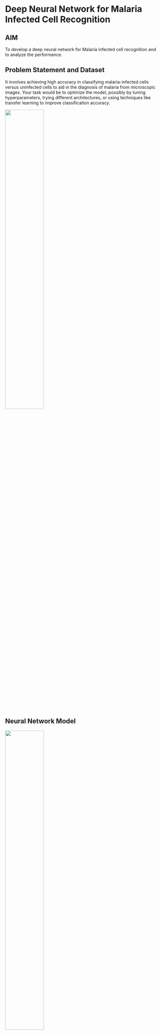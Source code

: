 # Deep Neural Network for Malaria Infected Cell Recognition

## AIM

To develop a deep neural network for Malaria infected cell recognition and to analyze the performance.

## Problem Statement and Dataset
It involves achieving high accuracy in classifying malaria-infected cells versus uninfected cells to aid in the diagnosis of malaria from microscopic images. Your task would be to optimize the model, possibly by tuning hyperparameters, trying different architectures, or using techniques like transfer learning to improve classification accuracy.

<img src="https://github.com/Karthikeyan21001828/malaria-cell-recognition/assets/93427303/85c0633d-9df2-4d72-a44f-93c22163bd1f" width=50%>

## Neural Network Model

<img src="https://github.com/Karthikeyan21001828/malaria-cell-recognition/assets/93427303/9ef16a59-612c-471d-b63f-5be6ce38a243" width=50%>

## DESIGN STEPS

### STEP 1:
Import necessary libraries for data manipulation, visualization, and deep learning.
### STEP 2:
Set up TensorFlow session to dynamically allocate GPU memory and log device placement.
### STEP 3:
Define the directory paths for the dataset and inspect their contents.
### STEP 4:
Load sample images from both classes (infected and uninfected) for visualization.
### STEP 5:
Explore image dimensions and distributions in the dataset using seaborn.
### STEP 6:
Define the image shape and construct a sequential model using Keras.
### STEP 7:
Add convolutional and pooling layers to the model architecture.
### STEP 8:
Flatten the layer and add dense layers with activation functions.
### STEP 9:
Compile the model specifying loss function, optimizer, and evaluation metrics.
### STEP 10:
Configure image data augmentation using ImageDataGenerator.
### STEP 11:
Set batch size and generate training and testing data batches.
### STEP 12:
Train the model on the training data for a specified number of epochs.
### STEP 13:
Evaluate the model's performance on the test data and visualize training history.
### STEP 14:
Generate predictions on the test data and calculate classification metrics.
### STEP 15:
Use random image selection for inference and display the prediction result.


## PROGRAM

### Name: JANARTHANAN V K
### Register Number: 212222230051


```python
# to share the GPU
import tensorflow as tf
from tensorflow.compat.v1.keras.backend import set_session
config = tf.compat.v1.ConfigProto()
config.gpu_options.allow_growth = True # dynamically grow the memory used on the GPU
config.log_device_placement = True # to log device placement (on which device the operation ran)
sess = tf.compat.v1.Session(config=config)
set_session(sess)

import os
import pandas as pd
import numpy as np
import seaborn as sns
import matplotlib.pyplot as plt
from matplotlib.image import imread
from tensorflow.keras.preprocessing.image import ImageDataGenerator
from tensorflow import keras
from tensorflow.keras import layers
from tensorflow.keras import utils
from tensorflow.keras import models
from sklearn.metrics import classification_report,confusion_matrix

my_data_dir = './dataset/cell_images'
os.listdir(my_data_dir)

test_path = my_data_dir+'/test/'
train_path = my_data_dir+'/train/'

os.listdir(train_path)
len(os.listdir(train_path+'/uninfected/'))
len(os.listdir(train_path+'/parasitized/'))
os.listdir(train_path+'/parasitized')[200]

para_img= imread(train_path+
                 '/parasitized/'+
                 os.listdir(train_path+'/parasitized')[200])

plt.imshow(para_img)

# Checking the image dimensions
dim1 = []
dim2 = []
for image_filename in os.listdir(test_path+'/uninfected'):
    img = imread(test_path+'/uninfected'+'/'+image_filename)
    d1,d2,colors = img.shape
    dim1.append(d1)
    dim2.append(d2)

sns.jointplot(x=dim1,y=dim2)
image_shape = (130,130,3)
help(ImageDataGenerator)

image_gen = ImageDataGenerator(rotation_range=20, # rotate the image 20 degrees
                               width_shift_range=0.10, # Shift the pic width by a max of 5%
                               height_shift_range=0.10, # Shift the pic height by a max of 5%
                               rescale=1/255, # Rescale the image by normalzing it.
                               shear_range=0.1, # Shear means cutting away part of the image (max 10%)
                               zoom_range=0.1, # Zoom in by 10% max
                               horizontal_flip=True, # Allo horizontal flipping
                               fill_mode='nearest' # Fill in missing pixels with the nearest filled value
                              )

image_gen.flow_from_directory(train_path)
image_gen.flow_from_directory(test_path)

model = models.Sequential()

# Add convolutional layers
model.add(layers.Conv2D(filters=32, kernel_size=(3,3),input_shape=image_shape, activation='relu'))
model.add(layers.MaxPooling2D(pool_size=(2, 2)))

model.add(layers.Conv2D(filters=64, kernel_size=(3,3),input_shape=image_shape, activation='relu'))
model.add(layers.MaxPooling2D(pool_size=(2, 2)))

model.add(layers.Conv2D(filters=64, kernel_size=(3,3),input_shape=image_shape, activation='relu'))
model.add(layers.MaxPooling2D(pool_size=(2, 2)))

# Flatten the layer
model.add(layers.Flatten())

# Add a dense layer
model.add(layers.Dense(128, activation='relu'))

# Output layer
model.add(layers.Dense(1, activation='sigmoid'))

model.compile(loss='binary_crossentropy',
              optimizer='adam',
              metrics=['accuracy'])

model.summary()

batch_size = 16
help(image_gen.flow_from_directory)
train_image_gen = image_gen.flow_from_directory(train_path,
                                               target_size=image_shape[:2],
                                                color_mode='rgb',
                                               batch_size=batch_size,
                                               class_mode='binary')
train_image_gen.batch_size
len(train_image_gen.classes)
train_image_gen.total_batches_seen

test_image_gen = image_gen.flow_from_directory(test_path,
                                               target_size=image_shape[:2],
                                               color_mode='rgb',
                                               batch_size=batch_size,
                                               class_mode='binary',shuffle=False)
train_image_gen.class_indices

results = model.fit(train_image_gen,epochs=3,
                              validation_data=test_image_gen
                             )

losses = pd.DataFrame(model.history.history)
print("JANARTHANAN V K\n212222230051\n")
losses[['loss','val_loss']].plot()

model.metrics_names

print("JANARTHANAN V K\n212222230051\n")
model.evaluate(test_image_gen)

pred_probabilities = model.predict(test_image_gen)

print("JANARTHANAN V K\n212222230051\n")
test_image_gen.classes

predictions = pred_probabilities > 0.5
print("JANARTHANAN V K\n212222230051\n")
print(classification_report(test_image_gen.classes,predictions))

print("JANARTHANAN V K\n212222230051\n")
confusion_matrix(test_image_gen.classes,predictions)
```

## OUTPUT

### Training Loss, Validation Loss Vs Iteration Plot
![Screenshot 2024-05-07 113836](https://github.com/AbishekAnand15/malaria-cell-recognition/assets/118706942/de124f05-7cf6-481c-b939-b396cdb4667e)

![Screenshot 2024-05-07 113515](https://github.com/AbishekAnand15/malaria-cell-recognition/assets/118706942/8d5aebb7-a351-43bb-99a1-eed77eb2db0a)

### Classification Report
![Screenshot 2024-05-07 113836](https://github.com/AbishekAnand15/malaria-cell-recognition/assets/118706942/4beab59c-1ed1-4644-ac6d-b5df9972b88e)

![Screenshot 2024-05-07 113523](https://github.com/AbishekAnand15/malaria-cell-recognition/assets/118706942/2d24d169-ada1-40b1-8a7a-b06579cebde5)

### Confusion Matrix
![Screenshot 2024-05-07 113836](https://github.com/AbishekAnand15/malaria-cell-recognition/assets/118706942/3ae7c5f4-c514-485c-8f30-f6d5ea5fd6c0)

![Screenshot 2024-05-07 113528](https://github.com/AbishekAnand15/malaria-cell-recognition/assets/118706942/6121eeb1-9ee8-4704-9f62-c2ac8f9defa5)

### New Sample Data Prediction
![Screenshot 2024-05-07 113836](https://github.com/AbishekAnand15/malaria-cell-recognition/assets/118706942/fcf669a6-0a10-4104-94bc-3d447eaa24ba)

![Screenshot 2024-05-07 113534](https://github.com/AbishekAnand15/malaria-cell-recognition/assets/118706942/be72e11e-6cd8-4b9b-ba0c-746b7fc54513)

## RESULT
Thus, a deep neural network for Malaria infected cell recognition is developed and the performance is analyzed.
